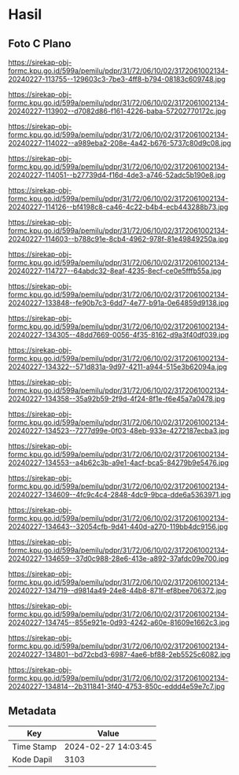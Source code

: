 # Hasil

## Foto C Plano

https://sirekap-obj-formc.kpu.go.id/599a/pemilu/pdpr/31/72/06/10/02/3172061002134-20240227-113755--129603c3-7be3-4ff8-b794-08183c609748.jpg

https://sirekap-obj-formc.kpu.go.id/599a/pemilu/pdpr/31/72/06/10/02/3172061002134-20240227-113902--d7082d86-f161-4226-baba-57202770172c.jpg

https://sirekap-obj-formc.kpu.go.id/599a/pemilu/pdpr/31/72/06/10/02/3172061002134-20240227-114022--a989eba2-208e-4a42-b676-5737c80d9c08.jpg

https://sirekap-obj-formc.kpu.go.id/599a/pemilu/pdpr/31/72/06/10/02/3172061002134-20240227-114051--b27739d4-f16d-4de3-a746-52adc5b190e8.jpg

https://sirekap-obj-formc.kpu.go.id/599a/pemilu/pdpr/31/72/06/10/02/3172061002134-20240227-114126--bf4198c8-ca46-4c22-b4b4-ecb443288b73.jpg

https://sirekap-obj-formc.kpu.go.id/599a/pemilu/pdpr/31/72/06/10/02/3172061002134-20240227-114603--b788c91e-8cb4-4962-978f-81e49849250a.jpg

https://sirekap-obj-formc.kpu.go.id/599a/pemilu/pdpr/31/72/06/10/02/3172061002134-20240227-114727--64abdc32-8eaf-4235-8ecf-ce0e5fffb55a.jpg

https://sirekap-obj-formc.kpu.go.id/599a/pemilu/pdpr/31/72/06/10/02/3172061002134-20240227-133848--fe90b7c3-6dd7-4e77-b91a-0e64859d9138.jpg

https://sirekap-obj-formc.kpu.go.id/599a/pemilu/pdpr/31/72/06/10/02/3172061002134-20240227-134305--48dd7669-0056-4f35-8162-d9a3f40df039.jpg

https://sirekap-obj-formc.kpu.go.id/599a/pemilu/pdpr/31/72/06/10/02/3172061002134-20240227-134322--571d831a-9d97-4211-a944-515e3b62094a.jpg

https://sirekap-obj-formc.kpu.go.id/599a/pemilu/pdpr/31/72/06/10/02/3172061002134-20240227-134358--35a92b59-2f9d-4f24-8f1e-f6e45a7a0478.jpg

https://sirekap-obj-formc.kpu.go.id/599a/pemilu/pdpr/31/72/06/10/02/3172061002134-20240227-134523--7277d99e-0f03-48eb-933e-4272187ecba3.jpg

https://sirekap-obj-formc.kpu.go.id/599a/pemilu/pdpr/31/72/06/10/02/3172061002134-20240227-134553--a4b62c3b-a9e1-4acf-bca5-84279b9e5476.jpg

https://sirekap-obj-formc.kpu.go.id/599a/pemilu/pdpr/31/72/06/10/02/3172061002134-20240227-134609--4fc9c4c4-2848-4dc9-9bca-dde6a5363971.jpg

https://sirekap-obj-formc.kpu.go.id/599a/pemilu/pdpr/31/72/06/10/02/3172061002134-20240227-134643--32054cfb-9d41-440d-a270-119bb4dc9156.jpg

https://sirekap-obj-formc.kpu.go.id/599a/pemilu/pdpr/31/72/06/10/02/3172061002134-20240227-134659--37d0c988-28e6-413e-a892-37afdc09e700.jpg

https://sirekap-obj-formc.kpu.go.id/599a/pemilu/pdpr/31/72/06/10/02/3172061002134-20240227-134719--d9814a49-24e8-44b8-871f-ef8bee706372.jpg

https://sirekap-obj-formc.kpu.go.id/599a/pemilu/pdpr/31/72/06/10/02/3172061002134-20240227-134745--855e921e-0d93-4242-a60e-81609e1662c3.jpg

https://sirekap-obj-formc.kpu.go.id/599a/pemilu/pdpr/31/72/06/10/02/3172061002134-20240227-134801--bd72cbd3-6987-4ae6-bf88-2eb5525c6082.jpg

https://sirekap-obj-formc.kpu.go.id/599a/pemilu/pdpr/31/72/06/10/02/3172061002134-20240227-134814--2b311841-3f40-4753-850c-eddd4e59e7c7.jpg


## Metadata

| Key        | Value               |
| ---------- | ------------------- |
| Time Stamp | 2024-02-27 14:03:45 |
| Kode Dapil | 3103                |



